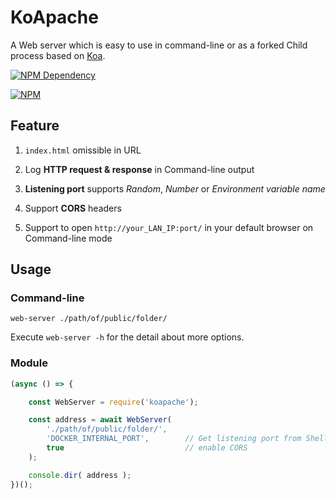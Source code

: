 # KoApache

A Web server which is easy to use in command-line or as a forked Child process based on [Koa](http://koajs.com/).

[![NPM Dependency](https://david-dm.org/TechQuery/KoApache.svg)](https://david-dm.org/TechQuery/KoApache)

[![NPM](https://nodei.co/npm/koapache.png?downloads=true&downloadRank=true&stars=true)](https://nodei.co/npm/koapache/)



## Feature

 1. `index.html` omissible in URL

 2. Log **HTTP request & response** in Command-line output

 3. **Listening port** supports *Random*, *Number* or *Environment variable name*

 4. Support **CORS** headers

 5. Support to open `http://your_LAN_IP:port/` in your default browser on Command-line mode



## Usage

### Command-line

```Shell
web-server ./path/of/public/folder/
```
Execute `web-server -h` for the detail about more options.


### Module

```JavaScript
(async () => {

    const WebServer = require('koapache');

    const address = await WebServer(
        './path/of/public/folder/',
        'DOCKER_INTERNAL_PORT',        // Get listening port from Shell environment
        true                           // enable CORS
    );

    console.dir( address );
})();
```
